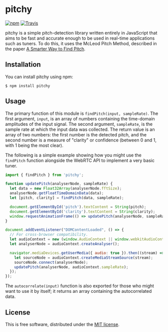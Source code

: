 # pitchy

[![npm](https://img.shields.io/npm/v/pitchy.svg)](https://www.npmjs.com/package/pitchy)
[![Travis](https://img.shields.io/travis/ianprime0509/pitchy.svg)](https://travis-ci.org/ianprime0509/pitchy)

pitchy is a simple pitch-detection library written entirely in JavaScript that
aims to be fast and accurate enough to be used in real-time applications such
as tuners.  To do this, it uses the McLeod Pitch Method, described in the paper
[A Smarter Way to Find
Pitch](http://miracle.otago.ac.nz/tartini/papers/A_Smarter_Way_to_Find_Pitch.pdf).

## Installation

You can install pitchy using npm:

```shell
$ npm install pitchy
```

## Usage

The primary function of this module is `findPitch(input, sampleRate)`.  The
first argument, `input`, is an array of numbers containing the time-domain
amplitudes of the input signal.  The second argument, `sampleRate`, is the
sample rate at which the input data was collected.  The return value is an
array of two numbers: the first number is the detected pitch, and the second
number is a measure of "clarity" or confidence (between 0 and 1, with 1 being
the most clear).

The following is a simple example showing how you might use the `findPitch`
function alongside the WebRTC API to implement a very basic tuner.

```javascript
import { findPitch } from 'pitchy';

function updatePitch(analyserNode, sampleRate) {
  let data = new Float32Array(analyserNode.fftSize);
  analyserNode.getFloatTimeDomainData(data);
  let [pitch, clarity] = findPitch(data, sampleRate);

  document.getElementById('pitch').textContent = String(pitch);
  document.getElementById('clarity').textContent = String(clarity);
  window.requestAnimationFrame(() => updatePitch(analyserNode, sampleRate));
}

document.addEventListener("DOMContentLoaded", () => {
  // For cross-browser compatibility.
  let audioContext = new (window.AudioContext || window.webkitAudioContext)();
  let analyserNode = audioContext.createAnalyser();

  navigator.mediaDevices.getUserMedia({ audio: true }).then((stream) => {
    let sourceNode = audioContext.createMediaStreamSource(stream);
    sourceNode.connect(analyserNode);
    updatePitch(analyserNode, audioContext.sampleRate);
  });
});
```

The `autocorrelate(input)` function is also exported for those who might want
to use it by itself; it returns an array containing the autocorrelated data.

## License

This is free software, distributed under the [MIT
license](https://opensource.org/licenses/MIT).
